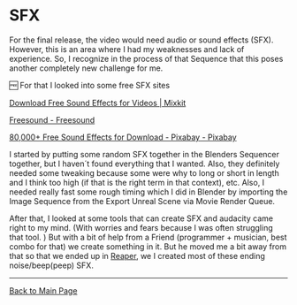 # SFX

For the final release, the video would need audio or sound effects (SFX). However, this is an area where I had my weaknesses and lack of experience. So, I recognize in the process of that Sequence that this poses another completely new challenge for me.

 🆓 For that I looked into some free SFX sites

[Download Free Sound Effects for Videos | Mixkit](https://mixkit.co/free-sound-effects/)

[Freesound - Freesound](https://freesound.org/)

[80,000+ Free Sound Effects for Download - Pixabay - Pixabay](https://pixabay.com/sound-effects/)

I started by putting some random SFX together in the Blenders Sequencer together, but I haven´t found everything that I wanted. Also, they definitely needed some tweaking because some were why to long or short in length and I think too high (if that is the right term in that context), etc. Also, I needed really fast some rough timing which I did in Blender by importing the Image Sequence from the Export Unreal Scene via Movie Render Queue.

After that, I looked at some tools that can create SFX and audacity came right to my mind. (With worries and fears because I was often struggling that tool. ) But with a bit of help from a Friend (programmer + musician, best combo for that) we create something in it. But he moved me a bit away from that so that we ended up in [Reaper](https://www.reaper.fm/download.php), we I created most of these ending noise/beep(peep) SFX.

---

[Back to Main Page](https://github.com/arfx/webpage/AkiraBomb/edit/main/AkiraBomb.md)